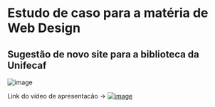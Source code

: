 # Estudo de caso para a matéria de Web Design
## Sugestão de novo site para a biblioteca da Unifecaf

![image](https://github.com/user-attachments/assets/845404b7-cb67-4f5a-acc9-4a863445d5d3)


Link do vídeo de apresentacão -> [![image](https://github.com/user-attachments/assets/73078a00-94d2-4113-baf3-9616fbe55e79)
](https://drive.google.com/file/d/1G80MGlZIdKCv8ay8UJKT5hmheP5HA1k3/view?usp=drive_link)


